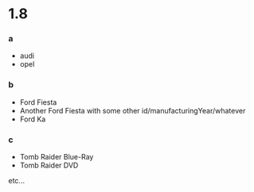 # 1.8
### a
- audi
- opel

### b
- Ford Fiesta
- Another Ford Fiesta with some other id/manufacturingYear/whatever
- Ford Ka

### c
- Tomb Raider Blue-Ray
- Tomb Raider DVD

etc...